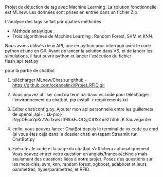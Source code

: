 Projet de détection de tag avec Machine Learning. 
La solution fonctionnelle est MLnew.
Les données sont prises en entrée dans un fichier Zip.

L'analyse des tags se fait par quatres méthodes :
 * Méthode analytique ;
 * Trois algorithmes de Machine Learning : Random Forest, SVM et KNN.

Nous avons utilisés deux API, une en python pour interragir avec le code python et une en C#.
Avant de lancer la solution dans VS, et de lancer les simulations, il faut ouvrir python et lancer l'exécution du fichier flash_api_test.py

pour la partie de chatbot
1. télécharger MLnew/Chat sur github - https://github.com/oceanelinxi/Projet_RFID.git

2) Vous pouvez utiliser cmd ou terminal dans vs code pour télécharger l'environnement du chatbot.
pip install -r requirements.txt

3) Editer chat/config.py.
Ajouter mon api personnelle entre les guillemets de openai_api= :
sk-proj-INypDEca2pXr7Vci1xwsT3BlbkFJOCyjC81Srhre2zdhhLK
Sauvegarder

4. enfin, vous pouvez lancer ChatBot depuis le terminal de vs code ou cmd (si vous êtes déjà dans le dossier chat) en tapant
Streamlit run ChatBot.py

5) Exécutez le code et la page du chatbot s'affichera automatiquement.
Vous pouvez entrer votre question en anglais/français/chinois mais seulement des questions liées à notre projet.
Posez des questions sur les mots-clés, svm, knn, random forest, xgboost, adaboost et leurs paramètres, hyperparamètres, et RFID.
